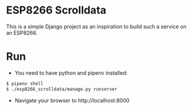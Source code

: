 # ESP8266 Scrolldata

This is a simple Django project as an inspiration to build such a service on
an ESP8266.



# Run

- You need to have python and pipenv installed:

```bash
$ pipenv shell
$ ./esp8266_scrolldata/manage.py runserver
```

- Navigate your browser to http://localhost:8000
